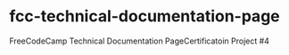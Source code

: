 # fcc-technical-documentation-page
FreeCodeCamp Technical Documentation PageCertificatoin Project #4
